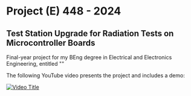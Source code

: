 # Project (E) 448 - 2024

## Test Station Upgrade for Radiation Tests on Microcontroller Boards

Final-year project for my BEng degree in Electrical and Electronics Engineering, entitled ""

The following YouTube video presents the project and includes a demo:

[![Video Title](https://img.youtube.com/vi/Subu9XpRyAE/0.jpg)](https://www.youtube.com/watch?v=Subu9XpRyAE)
